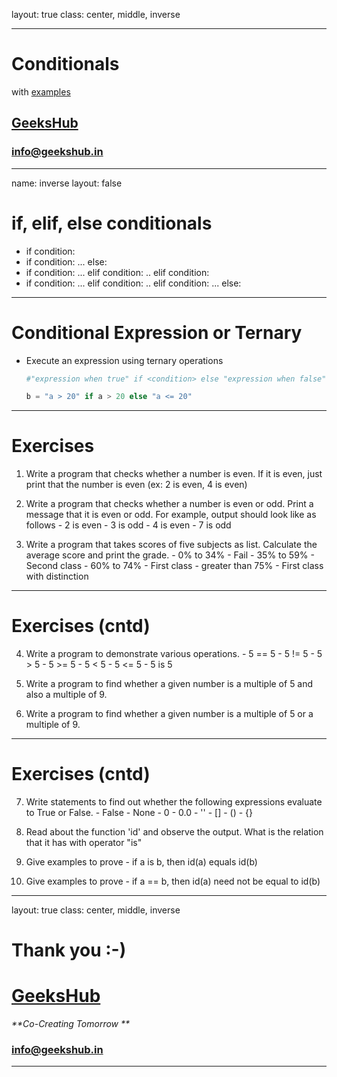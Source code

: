 layout: true
class: center, middle, inverse

---

# Conditionals
with [examples](conditionals.ipynb)
## [GeeksHub](http://www.geekshub.in)
### [info@geekshub.in](mailto:info@geekshub.in)

---

name: inverse
layout: false

# if, elif, else conditionals
- if condition:
- if condition: ... else:
- if condition: ... elif condition: .. elif condition:
- if condition: ... elif condition: .. elif condition: ... else:

---

# Conditional Expression or Ternary
- Execute an expression using ternary operations

    ```python
    #"expression when true" if <condition> else "expression when false"

    b = "a > 20" if a > 20 else "a <= 20"
    ```

---

# Exercises

1.  Write a program that checks whether a number is even. If it is even, just
    print that the number is even (ex: 2 is even, 4 is even)

2.  Write a program that checks whether a number is even or odd. Print a message
    that it is even or odd. For example, output should look like as follows
        - 2 is even
        - 3 is odd
        - 4 is even
        - 7 is odd

3.  Write a program that takes scores of five subjects as list. Calculate the
    average score and print the grade.
        - 0% to 34% - Fail
        - 35% to 59% - Second class
        - 60% to 74% - First class
        - greater than 75% - First class with distinction

---

# Exercises (cntd)

4.  Write a program to demonstrate various operations.
        - 5 == 5
        - 5 != 5
        - 5 > 5
        - 5 >= 5
        - 5 < 5
        - 5 <= 5
        - 5 is 5

5.  Write a program to find whether a given number is a multiple of 5 and also
    a multiple of 9.

6.  Write a program to find whether a given number is a multiple of 5 or a
    multiple of 9.

---

# Exercises (cntd)

7.  Write statements to find out whether the following expressions evaluate to
    True or False.
        - False
        - None
        - 0
        - 0.0
        - ''
        - []
        - ()
        - {}

8.  Read about the function 'id' and observe the output. What is the relation
    that it has with operator "is"

9.  Give examples to prove - if a is b, then id(a) equals id(b)

10. Give examples to prove - if a == b, then id(a) need not be equal to id(b)


---
layout: true
class: center, middle, inverse

# Thank you :-)

# [GeeksHub](http://www.geekshub.in)
_**Co-Creating Tomorrow **_
### [info@geekshub.in](mailto:info@geekshub.in)

---